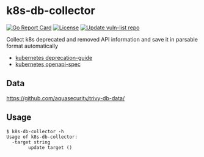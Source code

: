 # k8s-db-collector

[![Go Report Card][report-card-img]][report-card]
[![License][license-img]][license]
[![Update vuln-list repo](https://github.com/aquasecurity/k8s-db-collecotr/actions/workflows/update.yml/badge.svg)](https://github.com/aquasecurity/k8s-db-collecotr/actions/workflows/update.yml)

[report-card-img]: https://goreportcard.com/badge/github.com/aquasecurity/k8s-db-collecotr
[report-card]: https://goreportcard.com/report/github.com/aquasecurity/k8s-db-collecotr
[license-img]: https://img.shields.io/badge/License-Apache%202.0-blue.svg
[license]: https://github.com/aquasecurity/vuln-list-update/blob/main/LICENSE

Collect k8s deprecated and removed API information and save it in parsable format automatically
 - [kubernetes deprecation-guide](https://raw.githubusercontent.com/kubernetes/website/main/content/en/docs/reference/using-api/deprecation-guide.md)
 - [kubernetes openapi-spec](https://raw.githubusercontent.com/kubernetes/kubernetes/master/api/openapi-spec/swagger.json)

## Data
https://github.com/aquasecurity/trivy-db-data/

## Usage

```
$ k8s-db-collector -h
Usage of k8s-db-collector:
  -target string
        update target ()
```
